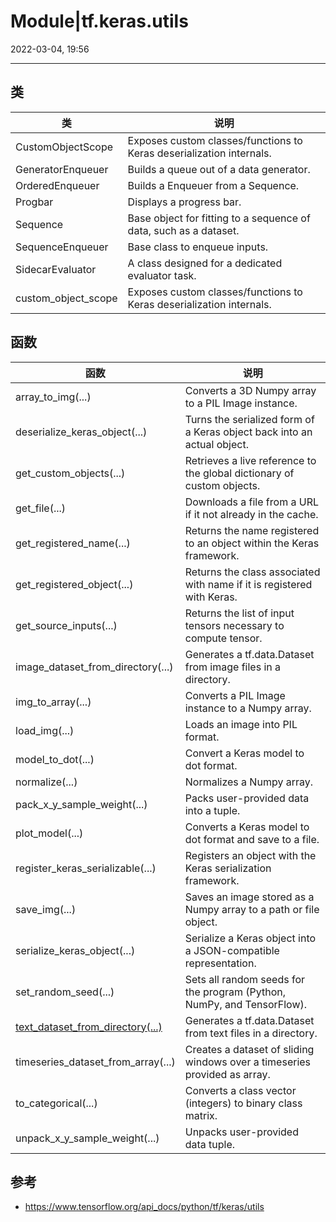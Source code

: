 # Module|tf.keras.utils

2022-03-04, 19:56
****

## 类

|类|说明|
|---|---|
|CustomObjectScope|Exposes custom classes/functions to Keras deserialization internals.|
|GeneratorEnqueuer|Builds a queue out of a data generator.|
|OrderedEnqueuer|Builds a Enqueuer from a Sequence.|
|Progbar|Displays a progress bar.|
|Sequence|Base object for fitting to a sequence of data, such as a dataset.|
|SequenceEnqueuer|Base class to enqueue inputs.|
|SidecarEvaluator|A class designed for a dedicated evaluator task.|
|custom_object_scope|Exposes custom classes/functions to Keras deserialization internals.|

## 函数

|函数|说明|
|---|---|
|array_to_img(...)|Converts a 3D Numpy array to a PIL Image instance.|
|deserialize_keras_object(...)|Turns the serialized form of a Keras object back into an actual object.|
|get_custom_objects(...)|Retrieves a live reference to the global dictionary of custom objects.|
|get_file(...)|Downloads a file from a URL if it not already in the cache.|
|get_registered_name(...)|Returns the name registered to an object within the Keras framework.|
|get_registered_object(...)|Returns the class associated with name if it is registered with Keras.|
|get_source_inputs(...)|Returns the list of input tensors necessary to compute tensor.|
|image_dataset_from_directory(...)|Generates a tf.data.Dataset from image files in a directory.|
|img_to_array(...)|Converts a PIL Image instance to a Numpy array.|
|load_img(...)|Loads an image into PIL format.|
|model_to_dot(...)|Convert a Keras model to dot format.|
|normalize(...)|Normalizes a Numpy array.|
|pack_x_y_sample_weight(...)|Packs user-provided data into a tuple.|
|plot_model(...)|Converts a Keras model to dot format and save to a file.|
|register_keras_serializable(...)|Registers an object with the Keras serialization framework.|
|save_img(...)|Saves an image stored as a Numpy array to a path or file object.|
|serialize_keras_object(...)|Serialize a Keras object into a JSON-compatible representation.|
|set_random_seed(...)|Sets all random seeds for the program (Python, NumPy, and TensorFlow).|
|[text_dataset_from_directory(...)](text_dataset_from_directory.md)|Generates a tf.data.Dataset from text files in a directory.|
|timeseries_dataset_from_array(...)|Creates a dataset of sliding windows over a timeseries provided as array.|
|to_categorical(...)|Converts a class vector (integers) to binary class matrix.|
|unpack_x_y_sample_weight(...)|Unpacks user-provided data tuple.|

## 参考

- https://www.tensorflow.org/api_docs/python/tf/keras/utils
